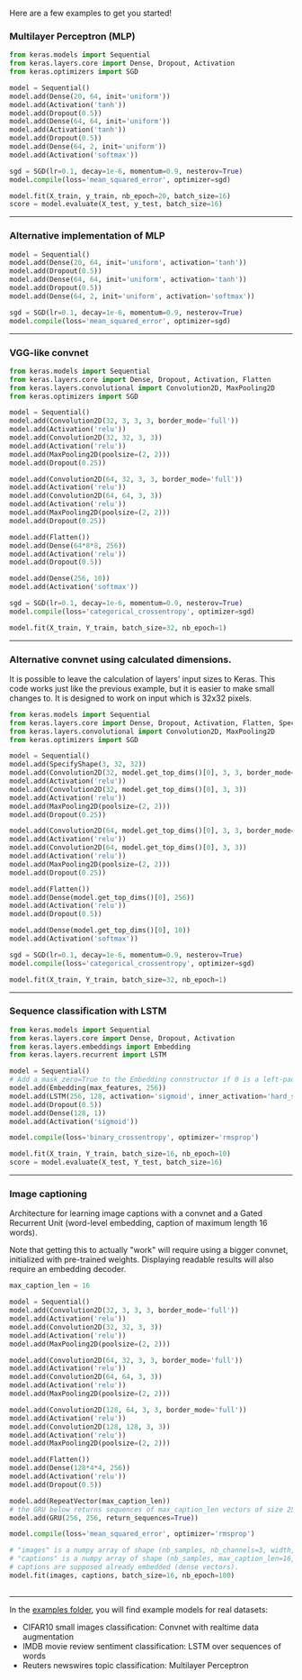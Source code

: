 
Here are a few examples to get you started!

### Multilayer Perceptron (MLP)

```python
from keras.models import Sequential
from keras.layers.core import Dense, Dropout, Activation
from keras.optimizers import SGD

model = Sequential()
model.add(Dense(20, 64, init='uniform'))
model.add(Activation('tanh'))
model.add(Dropout(0.5))
model.add(Dense(64, 64, init='uniform'))
model.add(Activation('tanh'))
model.add(Dropout(0.5))
model.add(Dense(64, 2, init='uniform'))
model.add(Activation('softmax'))

sgd = SGD(lr=0.1, decay=1e-6, momentum=0.9, nesterov=True)
model.compile(loss='mean_squared_error', optimizer=sgd)

model.fit(X_train, y_train, nb_epoch=20, batch_size=16)
score = model.evaluate(X_test, y_test, batch_size=16)
```

---

### Alternative implementation of MLP

```python
model = Sequential()
model.add(Dense(20, 64, init='uniform', activation='tanh'))
model.add(Dropout(0.5))
model.add(Dense(64, 64, init='uniform', activation='tanh'))
model.add(Dropout(0.5))
model.add(Dense(64, 2, init='uniform', activation='softmax'))

sgd = SGD(lr=0.1, decay=1e-6, momentum=0.9, nesterov=True)
model.compile(loss='mean_squared_error', optimizer=sgd)
```

---

### VGG-like convnet

```python
from keras.models import Sequential
from keras.layers.core import Dense, Dropout, Activation, Flatten
from keras.layers.convolutional import Convolution2D, MaxPooling2D
from keras.optimizers import SGD

model = Sequential()
model.add(Convolution2D(32, 3, 3, 3, border_mode='full')) 
model.add(Activation('relu'))
model.add(Convolution2D(32, 32, 3, 3))
model.add(Activation('relu'))
model.add(MaxPooling2D(poolsize=(2, 2)))
model.add(Dropout(0.25))

model.add(Convolution2D(64, 32, 3, 3, border_mode='full')) 
model.add(Activation('relu'))
model.add(Convolution2D(64, 64, 3, 3)) 
model.add(Activation('relu'))
model.add(MaxPooling2D(poolsize=(2, 2)))
model.add(Dropout(0.25))

model.add(Flatten())
model.add(Dense(64*8*8, 256))
model.add(Activation('relu'))
model.add(Dropout(0.5))

model.add(Dense(256, 10))
model.add(Activation('softmax'))

sgd = SGD(lr=0.1, decay=1e-6, momentum=0.9, nesterov=True)
model.compile(loss='categorical_crossentropy', optimizer=sgd)

model.fit(X_train, Y_train, batch_size=32, nb_epoch=1)

```

---

### Alternative convnet using calculated dimensions.

It is possible to leave the calculation of layers' input sizes to Keras. This code works just like the previous example, but it is easier to make small changes to. It is designed to work on input which is 32x32 pixels. 

```python
from keras.models import Sequential
from keras.layers.core import Dense, Dropout, Activation, Flatten, SpecifyShape
from keras.layers.convolutional import Convolution2D, MaxPooling2D
from keras.optimizers import SGD

model = Sequential()
model.add(SpecifyShape(3, 32, 32))
model.add(Convolution2D(32, model.get_top_dims()[0], 3, 3, border_mode='full')) 
model.add(Activation('relu'))
model.add(Convolution2D(32, model.get_top_dims()[0], 3, 3))
model.add(Activation('relu'))
model.add(MaxPooling2D(poolsize=(2, 2)))
model.add(Dropout(0.25))

model.add(Convolution2D(64, model.get_top_dims()[0], 3, 3, border_mode='full')) 
model.add(Activation('relu'))
model.add(Convolution2D(64, model.get_top_dims()[0], 3, 3)) 
model.add(Activation('relu'))
model.add(MaxPooling2D(poolsize=(2, 2)))
model.add(Dropout(0.25))

model.add(Flatten())
model.add(Dense(model.get_top_dims()[0], 256))
model.add(Activation('relu'))
model.add(Dropout(0.5))

model.add(Dense(model.get_top_dims()[0], 10))
model.add(Activation('softmax'))

sgd = SGD(lr=0.1, decay=1e-6, momentum=0.9, nesterov=True)
model.compile(loss='categorical_crossentropy', optimizer=sgd)

model.fit(X_train, Y_train, batch_size=32, nb_epoch=1)

```

---

### Sequence classification with LSTM

```python
from keras.models import Sequential
from keras.layers.core import Dense, Dropout, Activation
from keras.layers.embeddings import Embedding
from keras.layers.recurrent import LSTM

model = Sequential()
# Add a mask_zero=True to the Embedding connstructor if 0 is a left-padding value in your data
model.add(Embedding(max_features, 256))
model.add(LSTM(256, 128, activation='sigmoid', inner_activation='hard_sigmoid'))
model.add(Dropout(0.5))
model.add(Dense(128, 1))
model.add(Activation('sigmoid'))

model.compile(loss='binary_crossentropy', optimizer='rmsprop')

model.fit(X_train, Y_train, batch_size=16, nb_epoch=10)
score = model.evaluate(X_test, Y_test, batch_size=16)
```

---

### Image captioning

Architecture for learning image captions with a convnet and a Gated Recurrent Unit (word-level embedding, caption of maximum length 16 words).

Note that getting this to actually "work" will require using a bigger convnet, initialized with pre-trained weights.
Displaying readable results will also require an embedding decoder.

```python
max_caption_len = 16

model = Sequential()
model.add(Convolution2D(32, 3, 3, 3, border_mode='full')) 
model.add(Activation('relu'))
model.add(Convolution2D(32, 32, 3, 3))
model.add(Activation('relu'))
model.add(MaxPooling2D(poolsize=(2, 2)))

model.add(Convolution2D(64, 32, 3, 3, border_mode='full')) 
model.add(Activation('relu'))
model.add(Convolution2D(64, 64, 3, 3)) 
model.add(Activation('relu'))
model.add(MaxPooling2D(poolsize=(2, 2)))

model.add(Convolution2D(128, 64, 3, 3, border_mode='full')) 
model.add(Activation('relu'))
model.add(Convolution2D(128, 128, 3, 3)) 
model.add(Activation('relu'))
model.add(MaxPooling2D(poolsize=(2, 2)))

model.add(Flatten())
model.add(Dense(128*4*4, 256))
model.add(Activation('relu'))
model.add(Dropout(0.5))

model.add(RepeatVector(max_caption_len)) 
# the GRU below returns sequences of max_caption_len vectors of size 256 (our word embedding size)
model.add(GRU(256, 256, return_sequences=True))

model.compile(loss='mean_squared_error', optimizer='rmsprop')

# "images" is a numpy array of shape (nb_samples, nb_channels=3, width, height) 
# "captions" is a numpy array of shape (nb_samples, max_caption_len=16, embedding_dim=256)
# captions are supposed already embedded (dense vectors).
model.fit(images, captions, batch_size=16, nb_epoch=100)
    
```

---

In the [examples folder](https://github.com/fchollet/keras/tree/master/examples), you will find example models for real datasets:

- CIFAR10 small images classification: Convnet with realtime data augmentation
- IMDB movie review sentiment classification: LSTM over sequences of words
- Reuters newswires topic classification: Multilayer Perceptron

